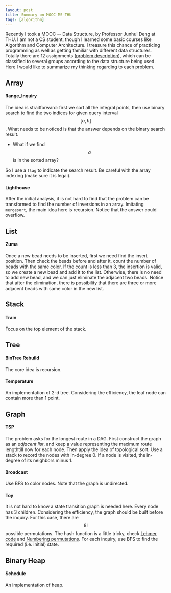 ```yaml
---
layout: post
title: Summary on MOOC-MS-THU
tags: [algorithm]
---
```

Recently I took a MOOC -- Data Structure, by Professor Junhui Deng at THU. I am not a CS student, though I learned some basic courses like Algorithm and Computer Architecture. I treasure this chance of practicing programming as well as getting familiar with different data structures. Totally there are 12 assignments ([problem description](https://github.com/muchuanyun/Cpp_DS_exercise/blob/master/PA_text.md)), which can be classified to several groups according to the data structure being used. Here I would like to summarize my thinking regarding to each problem.

## Array

#### Range_Inquiry
The idea is straitforward: first we sort all the integral points, then use binary search to find the two indices for given query interval $$ [a,b]$$. What needs to be noticed is that the answer depends on the binary search result.

* What if we find $$ a $$ is in the sorted array?

So I use a `flag` to indicate the search result. Be careful with the array indexing (make sure it is legal).

#### Lighthouse
After the initial analysis, it is not hard to find that the problem can be transformed to find the number of inversions in an array. Imitating `mergesort`, the main idea here is recursion. Notice that the answer could overflow.

## List

#### Zuma
Once a new bead needs to be inserted, first we need find the insert position. Then check the beads before and after it, count the number of beads with the same color. If the count is less than 3, the insertion is valid, so we create a new bead and add it to the list. Otherwise, there is no need to add new bead, and we can just eliminate the adjacent two beads. Notice that after the elimination, there is possibility that there are three or more adjacent beads with same color in the new list. 

## Stack

#### Train
Focus on the top element of the stack.

## Tree

#### BinTree Rebuild
The core idea is recursion.

#### Temperature
An implementation of 2-d tree. Considering the efficiency, the leaf node can contain more than 1 point.


## Graph

#### TSP
The problem asks for the longest route in a DAG. First construct the graph as an _adjacent list_, and keep a value representing the maximum route lengthtill now for each node. Then apply the idea of topological sort. Use a stack to record the nodes with in-degree 0. If a node is visited, the in-degree of its neighbors minus 1.

#### Broadcast
Use BFS to color nodes. Note that the graph is undirected.

#### Toy
It is not hard to know a state transition graph is needed here. Every node has 3 children. Considering the efficiency, the graph should be built before the inquiry. For this case, there are $$ 8! $$ possible permutations. The hash function is a little tricky, check [Lehmer code](https://en.wikipedia.org/wiki/Lehmer_code) and [Numbering permutations](https://en.wikipedia.org/wiki/Permutation#Numbering_permutations). For each inquiry, use BFS to find the required (i.e. initial) state.

## Binary Heap

#### Schedule
An implementation of heap.

